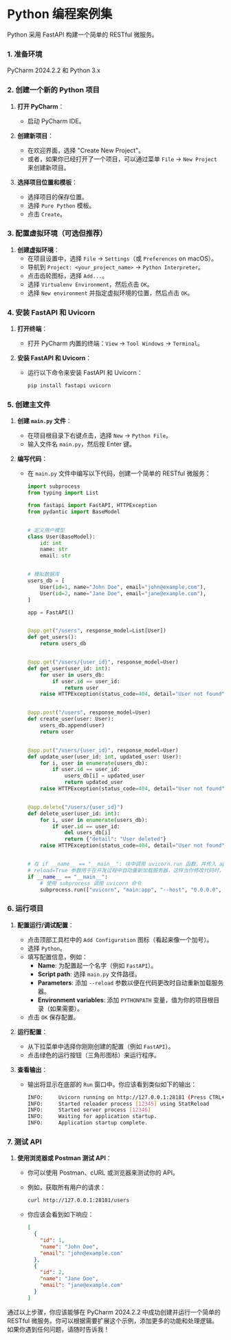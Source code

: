 # Python 编程案例集

Python 采用 FastAPI 构建一个简单的 RESTful 微服务。

### 1. 准备环境

PyCharm 2024.2.2 和 Python 3.x

### 2. 创建一个新的 Python 项目

1. **打开 PyCharm**：
    - 启动 PyCharm IDE。

2. **创建新项目**：
    - 在欢迎界面，选择 "Create New Project"。
    - 或者，如果你已经打开了一个项目，可以通过菜单 `File` -> `New Project` 来创建新项目。

3. **选择项目位置和模板**：
    - 选择项目的保存位置。
    - 选择 `Pure Python` 模板。
    - 点击 `Create`。

### 3. 配置虚拟环境（可选但推荐）

1. **创建虚拟环境**：
    - 在项目设置中，选择 `File` -> `Settings`（或 `Preferences` on macOS）。
    - 导航到 `Project: <your_project_name>` -> `Python Interpreter`。
    - 点击齿轮图标，选择 `Add...`。
    - 选择 `Virtualenv Environment`，然后点击 `OK`。
    - 选择 `New environment` 并指定虚拟环境的位置，然后点击 `OK`。

### 4. 安装 FastAPI 和 Uvicorn

1. **打开终端**：
    - 打开 PyCharm 内置的终端：`View` -> `Tool Windows` -> `Terminal`。

2. **安装 FastAPI 和 Uvicorn**：
    - 运行以下命令来安装 FastAPI 和 Uvicorn：

      ```sh
      pip install fastapi uvicorn
      ```

### 5. 创建主文件

1. **创建 `main.py` 文件**：
    - 在项目根目录下右键点击，选择 `New` -> `Python File`。
    - 输入文件名 `main.py`，然后按 Enter 键。

2. **编写代码**：
    - 在 `main.py` 文件中编写以下代码，创建一个简单的 RESTful 微服务：

      ```python
      import subprocess
      from typing import List
      
      from fastapi import FastAPI, HTTPException
      from pydantic import BaseModel
      
      
      # 定义用户模型
      class User(BaseModel):
          id: int
          name: str
          email: str
      
      
      # 模拟数据库
      users_db = [
          User(id=1, name="John Doe", email="john@example.com"),
          User(id=2, name="Jane Doe", email="jane@example.com"),
      ]
      
      app = FastAPI()
      
      
      @app.get("/users", response_model=List[User])
      def get_users():
          return users_db
      
      
      @app.get("/users/{user_id}", response_model=User)
      def get_user(user_id: int):
          for user in users_db:
              if user.id == user_id:
                  return user
          raise HTTPException(status_code=404, detail="User not found")
      
      
      @app.post("/users", response_model=User)
      def create_user(user: User):
          users_db.append(user)
          return user
      
      
      @app.put("/users/{user_id}", response_model=User)
      def update_user(user_id: int, updated_user: User):
          for i, user in enumerate(users_db):
              if user.id == user_id:
                  users_db[i] = updated_user
                  return updated_user
          raise HTTPException(status_code=404, detail="User not found")
      
      
      @app.delete("/users/{user_id}")
      def delete_user(user_id: int):
          for i, user in enumerate(users_db):
              if user.id == user_id:
                  del users_db[i]
                  return {"detail": "User deleted"}
          raise HTTPException(status_code=404, detail="User not found")
      
      
      # 在 if __name__ == "__main__": 块中调用 uvicorn.run 函数，并传入 app、host 和 port 参数。
      # reload=True 参数用于在开发过程中自动重新加载服务器，这样当你修改代码时，服务器会自动重启。
      if __name__ == "__main__":
          # 使用 subprocess 调用 uvicorn 命令
          subprocess.run(["uvicorn", "main:app", "--host", "0.0.0.0", "--port", "28181", "--reload"])
      
      ```

### 6. 运行项目

1. **配置运行/调试配置**：
    - 点击顶部工具栏中的 `Add Configuration` 图标（看起来像一个加号）。
    - 选择 `Python`。
    - 填写配置信息，例如：
        - **Name**: 为配置起一个名字（例如 `FastAPI`）。
        - **Script path**: 选择 `main.py` 文件路径。
        - **Parameters**: 添加 `--reload` 参数以便在代码更改时自动重新加载服务器。
        - **Environment variables**: 添加 `PYTHONPATH` 变量，值为你的项目根目录（如果需要）。
    - 点击 `OK` 保存配置。

2. **运行配置**：
    - 从下拉菜单中选择你刚刚创建的配置（例如 `FastAPI`）。
    - 点击绿色的运行按钮（三角形图标）来运行程序。

3. **查看输出**：
    - 输出将显示在底部的 `Run` 窗口中。你应该看到类似如下的输出：

      ```sh
      INFO:     Uvicorn running on http://127.0.0.1:28181 (Press CTRL+C to quit)
      INFO:     Started reloader process [12345] using StatReload
      INFO:     Started server process [12346]
      INFO:     Waiting for application startup.
      INFO:     Application startup complete.
      ```

### 7. 测试 API

1. **使用浏览器或 Postman 测试 API**：
    - 你可以使用 Postman、cURL 或浏览器来测试你的 API。
    - 例如，获取所有用户的请求：

      ```sh
      curl http://127.0.0.1:28181/users
      ```

    - 你应该会看到如下响应：

      ```json
      [
        {
          "id": 1,
          "name": "John Doe",
          "email": "john@example.com"
        },
        {
          "id": 2,
          "name": "Jane Doe",
          "email": "jane@example.com"
        }
      ]
      ```

通过以上步骤，你应该能够在 PyCharm 2024.2.2 中成功创建并运行一个简单的 RESTful
微服务。你可以根据需要扩展这个示例，添加更多的功能和处理逻辑。如果你遇到任何问题，请随时告诉我！